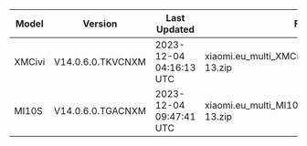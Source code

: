 | Model | Version | Last Updated | File Name | Size | Download Link |
| ---- | ---- | ---- | ---- | ---- | ---- |
| XMCivi | V14.0.6.0.TKVCNXM | 2023-12-04 04:16:13 UTC | xiaomi.eu_multi_XMCivi_V14.0.6.0.TKVCNXM_v14-13.zip | 4.9 GB | [SourceForge](https://sourceforge.net/projects/xiaomi-eu-multilang-miui-roms/files/xiaomi.eu/MIUI-STABLE-RELEASES/MIUIv14/xiaomi.eu_multi_XMCivi_V14.0.6.0.TKVCNXM_v14-13.zip/download) |
| MI10S | V14.0.6.0.TGACNXM | 2023-12-04 09:47:41 UTC | xiaomi.eu_multi_MI10S_V14.0.6.0.TGACNXM_v14-13.zip | 4.4 GB | [SourceForge](https://sourceforge.net/projects/xiaomi-eu-multilang-miui-roms/files/xiaomi.eu/MIUI-STABLE-RELEASES/MIUIv14/xiaomi.eu_multi_MI10S_V14.0.6.0.TGACNXM_v14-13.zip/download) |
